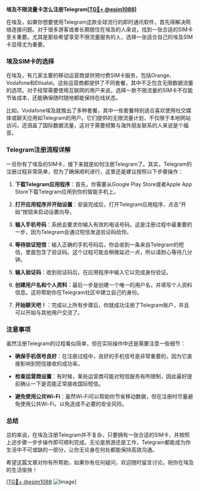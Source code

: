 **埃及不限流量卡怎么注册Telegram[[TG💪+ @esim1088](https://t.me/s/esim1088)]**

在埃及，如果你想要使用Telegram这款全球流行的即时通讯软件，首先得解决网络连接问题。对于很多游客或者长期居住在埃及的人来说，找到一张合适的SIM卡至关重要。尤其是那些希望享受不限流量服务的人，选择一张适合自己的埃及SIM卡显得尤为重要。

### 埃及SIM卡的选择

在埃及，有几家主要的移动运营商提供预付费SIM卡服务，包括Orange、Vodafone和Etisalat。这些运营商都提供了不同套餐，其中不乏包含无限数据流量的选项。对于经常需要使用互联网的用户来说，选择一款不限流量的SIM卡不仅能节省成本，还能确保随时随地都能保持在线状态。

比如，Vodafone埃及就推出了多种套餐，其中一些套餐特别适合喜欢使用社交媒体或聊天应用如Telegram的用户。它们提供的无限流量计划，不仅限于本地网站访问，还涵盖了国际数据流量，这对于需要频繁与海外朋友联系的人来说是个福音。

### Telegram注册流程详解

一旦你有了埃及的SIM卡，接下来就是如何注册Telegram了。其实，Telegram的注册过程非常简单，但为了确保顺利进行，这里还是建议按照以下步骤操作：

1. **下载Telegram应用程序**：首先，你需要从Google Play Store或者Apple App Store下载Telegram应用到你的智能手机上。
   
2. **打开应用程序并开始设置**：安装完成后，打开Telegram应用程序，点击“开始”按钮来启动设置向导。

3. **输入手机号码**：系统会要求你输入有效的电话号码。这是注册过程中最重要的一步，因为Telegram会通过短信发送验证码给你。

4. **等待验证短信**：输入正确的手机号码后，你会收到一条来自Telegram的短信，里面包含了验证码。这个过程可能会稍微延迟一点，所以请耐心等待几分钟。

5. **输入验证码**：收到验证码后，在应用程序中输入它以完成身份验证。

6. **创建用户名和个人资料**：最后一步是创建一个唯一的用户名，并填写个人资料信息。这将帮助你在Telegram社区中建立自己的身份。

7. **开始聊天吧！**：完成以上所有步骤后，你就成功注册了Telegram账户，并且可以开始与其他用户交流了。

### 注意事项

虽然注册Telegram的过程看似简单，但在实际操作中还是需要注意一些细节：

- **确保手机信号良好**：在注册过程中，良好的手机信号是非常重要的，因为它直接影响到短信接收的成功率。
  
- **检查运营商设置**：有时候，某些运营商可能对短信服务有所限制，因此最好提前确认一下是否能正常接收国际短信。

- **避免使用公共Wi-Fi**：虽然Wi-Fi可以帮助你节省移动数据，但在注册时尽量避免使用公共Wi-Fi，以免造成不必要的安全风险。

### 总结

总的来说，在埃及注册Telegram并不复杂，只要拥有一张合适的SIM卡，并按照上述步骤一步步操作即可顺利完成。无论是旅游还是工作，Telegram都能成为你生活中不可或缺的一部分，让你无论身在何处都能保持高效沟通。

希望这篇文章对你有所帮助，如果你有任何疑问，欢迎随时留言讨论。祝你在埃及的生活愉快！

[[TG💪+ @esim1088](https://t.me/s/esim1088) ![Image](https://i.postimg.cc/4NQfJmqS/Snipaste-2025-05-13-00-14-12.png)]